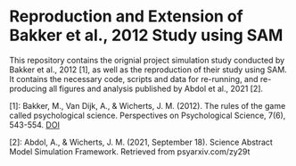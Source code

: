 # Reproduction and Extension of Bakker et al., 2012 Study using SAM

This repository contains the orignial project simulation study conducted by Bakker et al., 2012 [1], as well as the reproduction of their study using SAM. It contains the necessary code, scripts and data for re-running, and re-producing all figures and analysis published by Abdol et al., 2021 [2].


[1]: Bakker, M., Van Dijk, A., & Wicherts, J. M. (2012). The rules of the game called psychological science. Perspectives on Psychological Science, 7(6), 543-554. [DOI](https://doi.org/10.1177%2F1745691612459060)

[2]: Abdol, A., & Wicherts, J. M. (2021, September 18). Science Abstract Model Simulation Framework. Retrieved from psyarxiv.com/zy29t